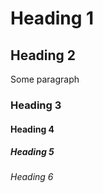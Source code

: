 # Heading 1

## Heading 2

Some paragraph

### Heading 3

#### Heading 4




##### Heading 5


###### Heading 6
